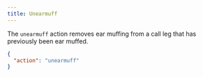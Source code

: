 ```yaml
---
title: Unearmuff
---
```


The `unearmuff` action removes ear muffing from a call leg that has previously been ear muffed.

```json
{
  "action": "unearmuff"
}
```
